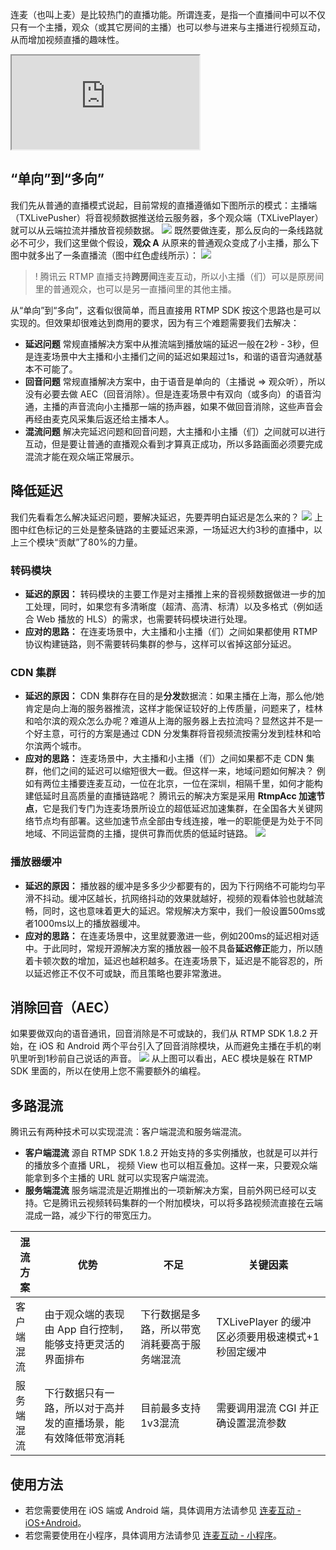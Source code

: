 连麦（也叫上麦）是比较热门的直播功能。所谓连麦，是指一个直播间中可以不仅只有一个主播，观众（或其它房间的主播）也可以参与进来与主播进行视频互动，从而增加视频直播的趣味性。

<div class="doc-video-mod"><iframe src="https://cloud.tencent.com/edu/learning/quick-play/2492-42131?source=gw.doc.media&withPoster=1&notip=1"></iframe></div>
 
 
## “单向”到“多向”

我们先从普通的直播模式说起，目前常规的直播遵循如下图所示的模式：主播端（TXLivePusher）将音视频数据推送给云服务器，多个观众端（TXLivePlayer）就可以从云端拉流并播放音视频数据。
![](https://main.qcloudimg.com/raw/0d825105589e4fe2364bbe13467d65f9.png)
既然要做连麦，那么反向的一条线路就必不可少，我们这里做个假设，**观众 A** 从原来的普通观众变成了小主播，那么下图中就多出了一条直播流（图中红色虚线所示）：
![](https://main.qcloudimg.com/raw/6d54fc4382df67c4aa6aba02bf2b6fc5.png)
>! 腾讯云 RTMP 直播支持**跨房间**连麦互动，所以小主播（们）可以是原房间里的普通观众，也可以是另一直播间里的其他主播。

从“单向”到“多向”，这看似很简单，而且直接用 RTMP SDK 按这个思路也是可以实现的。但效果却很难达到商用的要求，因为有三个难题需要我们去解决：
- **延迟问题**
常规直播解决方案中从推流端到播放端的延迟一般在2秒 - 3秒，但是连麦场景中大主播和小主播们之间的延迟如果超过1s，和谐的语音沟通就基本不可能了。
- **回音问题**
常规直播解决方案中，由于语音是单向的（主播说 => 观众听），所以没有必要去做 AEC（回音消除）。但是连麦场景中有双向（或多向）的语音沟通，主播的声音流向小主播那一端的扬声器，如果不做回音消除，这些声音会再经由麦克风采集后返还给主播本人。
- **混流问题**
解决完延迟问题和回音问题，大主播和小主播（们）之间就可以进行互动，但是要让普通的直播观众看到才算真正成功，所以多路画面必须要完成混流才能在观众端正常展示。

## 降低延迟
我们先看看怎么解决延迟问题，要解决延迟，先要弄明白延迟是怎么来的？
<img  src="https://main.qcloudimg.com/raw/5f61b281b9350eda80c50cac803ad2a8.png" data-nonescope="true">
上图中红色标记的三处是整条链路的主要延迟来源，一场延迟大约3秒的直播中，以上三个模块“贡献”了80%的力量。

### 转码模块
- **延迟的原因：**
转码模块的主要工作是对主播推上来的音视频数据做进一步的加工处理，同时，如果您有多清晰度（超清、高清、标清）以及多格式（例如适合 Web 播放的 HLS）的需求，也需要转码模块进行处理。
- **应对的思路：**
在连麦场景中，大主播和小主播（们）之间如果都使用 RTMP 协议构建链路，则不需要转码集群的参与，这样可以省掉这部分延迟。

### CDN 集群
- **延迟的原因：**
CDN 集群存在目的是**分发**数据流：如果主播在上海，那么他/她肯定是向上海的服务器推流，这样才能保证较好的上传质量，问题来了，桂林和哈尔滨的观众怎么办呢？难道从上海的服务器上去拉流吗？显然这并不是一个好主意，可行的方案是通过 CDN 分发集群将音视频流按需分发到桂林和哈尔滨两个城市。
- **应对的思路：**
连麦场景中，大主播和小主播（们）之间如果都不走 CDN 集群，他们之间的延迟可以缩短很大一截。但这样一来，地域问题如何解决？ 例如有两位主播要连麦互动，一位在北京，一位在深圳，相隔千里，如何才能构建低延时且高质量的直播链路呢？
 腾讯云的解决方案是采用 **RtmpAcc 加速节点**，它是我们专门为连麦场景所设立的超低延迟加速集群，在全国各大关键网络节点均有部署。这些加速节点全部由专线连接，唯一的职能便是为处于不同地域、不同运营商的主播，提供可靠而优质的低延时链路。
![](https://main.qcloudimg.com/raw/369e85f050e31daa91fb3427bdae26b8.png)
 
### 播放器缓冲
- **延迟的原因：**
播放器的缓冲是多多少少都要有的，因为下行网络不可能均匀平滑不抖动。缓冲区越长，抗网络抖动的效果就越好，视频的观看体验也就越流畅，同时，这也意味着更大的延迟。常规解决方案中，我们一般设置500ms或者1000ms以上的播放器缓冲。
- **应对的思路：**
 在连麦场景中，这里就要激进一些，例如200ms的延迟相对适中。于此同时，常规开源解决方案的播放器一般不具备**延迟修正**能力，所以随着卡顿次数的增加，延迟也越积越多。在连麦场景下，延迟是不能容忍的，所以延迟修正不仅不可或缺，而且策略也要非常激进。

## 消除回音（AEC）
如果要做双向的语音通讯，回音消除是不可或缺的，我们从 RTMP SDK 1.8.2 开始，在 iOS 和 Android 两个平台引入了回音消除模块，从而避免主播在手机的喇叭里听到1秒前自己说话的声音。
![](https://main.qcloudimg.com/raw/b5d9e157ec9c499dace39c616cfe4425.png)
从上图可以看出，AEC 模块是躲在 RTMP SDK 里面的，所以在使用上您不需要额外的编程。

## 多路混流
腾讯云有两种技术可以实现混流：客户端混流和服务端混流。
- **客户端混流**
源自 RTMP SDK 1.8.2 开始支持的多实例播放，也就是可以并行的播放多个直播 URL， 视频 View 也可以相互叠加。这样一来，只要观众端能拿到多个主播的 URL 就可以实现客户端混流。
- **服务端混流**
服务端混流是近期推出的一项新解决方案，目前外网已经可以支持。它是腾讯云视频转码集群的一个附加模块，可以将多路视频流直接在云端混成一路，减少下行的带宽压力。

| 混流方案 | 优势 | 不足 | 关键因素 | 
|---------|-----------|------|------------|
| 客户端混流 | 由于观众端的表现由 App 自行控制，能够支持更灵活的界面排布 | 下行数据是多路，所以带宽消耗要高于服务端混流 | TXLivePlayer 的缓冲区必须要用极速模式+1秒固定缓冲|
| 服务端混流 | 下行数据只有一路，所以对于高并发的直播场景，能有效降低带宽消耗| 目前最多支持1v3混流 | 需要调用混流 CGI 并正确设置混流参数 | 


## 使用方法
- 若您需要使用在 iOS 端或 Android 端，具体调用方法请参见 [连麦互动 - iOS+Android](https://cloud.tencent.com/document/product/454/52751)。
- 若您需要使用在小程序，具体调用方法请参见 [连麦互动 - 小程序](https://cloud.tencent.com/document/product/454/34925)。
